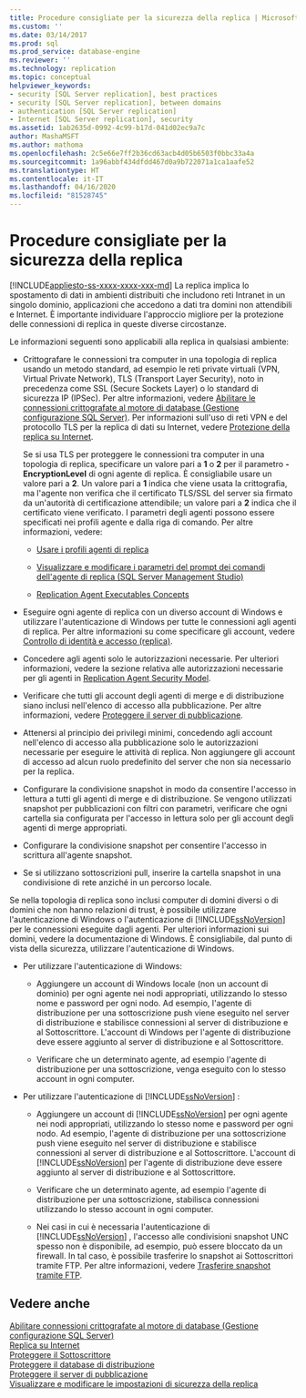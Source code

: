 ```yaml
---
title: Procedure consigliate per la sicurezza della replica | Microsoft Docs
ms.custom: ''
ms.date: 03/14/2017
ms.prod: sql
ms.prod_service: database-engine
ms.reviewer: ''
ms.technology: replication
ms.topic: conceptual
helpviewer_keywords:
- security [SQL Server replication], best practices
- security [SQL Server replication], between domains
- authentication [SQL Server replication]
- Internet [SQL Server replication], security
ms.assetid: 1ab2635d-0992-4c99-b17d-041d02ec9a7c
author: MashaMSFT
ms.author: mathoma
ms.openlocfilehash: 2c5e66e7ff2b36cd63acb4d05b6503f0bbc33a4a
ms.sourcegitcommit: 1a96abbf434dfdd467d0a9b722071a1ca1aafe52
ms.translationtype: HT
ms.contentlocale: it-IT
ms.lasthandoff: 04/16/2020
ms.locfileid: "81528745"
---
```

# <a name="replication-security-best-practices"></a>Procedure consigliate per la sicurezza della replica
[!INCLUDE[appliesto-ss-xxxx-xxxx-xxx-md](../../../includes/appliesto-ss-xxxx-xxxx-xxx-md.md)]
  La replica implica lo spostamento di dati in ambienti distribuiti che includono reti Intranet in un singolo dominio, applicazioni che accedono a dati tra domini non attendibili e Internet. È importante individuare l'approccio migliore per la protezione delle connessioni di replica in queste diverse circostanze.  
  
 Le informazioni seguenti sono applicabili alla replica in qualsiasi ambiente:  
  
-   Crittografare le connessioni tra computer in una topologia di replica usando un metodo standard, ad esempio le reti private virtuali (VPN, Virtual Private Network), TLS (Transport Layer Security), noto in precedenza come SSL (Secure Sockets Layer) o lo standard di sicurezza IP (IPSec). Per altre informazioni, vedere [Abilitare le connessioni crittografate al motore di database &#40;Gestione configurazione SQL Server&#41;](../../../database-engine/configure-windows/enable-encrypted-connections-to-the-database-engine.md). Per informazioni sull'uso di reti VPN e del protocollo TLS per la replica di dati su Internet, vedere [Protezione della replica su Internet](../../../relational-databases/replication/security/securing-replication-over-the-internet.md).  
  
     Se si usa TLS per proteggere le connessioni tra computer in una topologia di replica, specificare un valore pari a **1** o **2** per il parametro **-EncryptionLevel** di ogni agente di replica. È consigliabile usare un valore pari a **2**. Un valore pari a **1** indica che viene usata la crittografia, ma l'agente non verifica che il certificato TLS/SSL del server sia firmato da un'autorità di certificazione attendibile; un valore pari a **2** indica che il certificato viene verificato. I parametri degli agenti possono essere specificati nei profili agente e dalla riga di comando. Per altre informazioni, vedere:  
  
    -   [Usare i profili agenti di replica](../../../relational-databases/replication/agents/work-with-replication-agent-profiles.md)  
  
    -   [Visualizzare e modificare i parametri del prompt dei comandi dell'agente di replica &#40;SQL Server Management Studio&#41;](../../../relational-databases/replication/agents/view-and-modify-replication-agent-command-prompt-parameters.md)  
  
    -   [Replication Agent Executables Concepts](../../../relational-databases/replication/concepts/replication-agent-executables-concepts.md)  
  
-   Eseguire ogni agente di replica con un diverso account di Windows e utilizzare l'autenticazione di Windows per tutte le connessioni agli agenti di replica. Per altre informazioni su come specificare gli account, vedere [Controllo di identità e accesso (replica)](../../../relational-databases/replication/security/identity-and-access-control-replication.md).  
  
-   Concedere agli agenti solo le autorizzazioni necessarie. Per ulteriori informazioni, vedere la sezione relativa alle autorizzazioni necessarie per gli agenti in [Replication Agent Security Model](../../../relational-databases/replication/security/replication-agent-security-model.md).  
  
-   Verificare che tutti gli account degli agenti di merge e di distribuzione siano inclusi nell'elenco di accesso alla pubblicazione. Per altre informazioni, vedere [Proteggere il server di pubblicazione](../../../relational-databases/replication/security/secure-the-publisher.md).  
  
-   Attenersi al principio dei privilegi minimi, concedendo agli account nell'elenco di accesso alla pubblicazione solo le autorizzazioni necessarie per eseguire le attività di replica. Non aggiungere gli account di accesso ad alcun ruolo predefinito del server che non sia necessario per la replica.  
  
-   Configurare la condivisione snapshot in modo da consentire l'accesso in lettura a tutti gli agenti di merge e di distribuzione. Se vengono utilizzati snapshot per pubblicazioni con filtri con parametri, verificare che ogni cartella sia configurata per l'accesso in lettura solo per gli account degli agenti di merge appropriati.  
  
-   Configurare la condivisione snapshot per consentire l'accesso in scrittura all'agente snapshot.  
  
-   Se si utilizzano sottoscrizioni pull, inserire la cartella snapshot in una condivisione di rete anziché in un percorso locale.  
  
 Se nella topologia di replica sono inclusi computer di domini diversi o di domini che non hanno relazioni di trust, è possibile utilizzare l'autenticazione di Windows o l'autenticazione di [!INCLUDE[ssNoVersion](../../../includes/ssnoversion-md.md)] per le connessioni eseguite dagli agenti. Per ulteriori informazioni sui domini, vedere la documentazione di Windows. È consigliabile, dal punto di vista della sicurezza, utilizzare l'autenticazione di Windows.  
  
-   Per utilizzare l'autenticazione di Windows:  
  
    -   Aggiungere un account di Windows locale (non un account di dominio) per ogni agente nei nodi appropriati, utilizzando lo stesso nome e password per ogni nodo. Ad esempio, l'agente di distribuzione per una sottoscrizione push viene eseguito nel server di distribuzione e stabilisce connessioni al server di distribuzione e al Sottoscrittore. L'account di Windows per l'agente di distribuzione deve essere aggiunto al server di distribuzione e al Sottoscrittore.  
  
    -   Verificare che un determinato agente, ad esempio l'agente di distribuzione per una sottoscrizione, venga eseguito con lo stesso account in ogni computer.  
  
-   Per utilizzare l'autenticazione di [!INCLUDE[ssNoVersion](../../../includes/ssnoversion-md.md)] :  
  
    -   Aggiungere un account di [!INCLUDE[ssNoVersion](../../../includes/ssnoversion-md.md)] per ogni agente nei nodi appropriati, utilizzando lo stesso nome e password per ogni nodo. Ad esempio, l'agente di distribuzione per una sottoscrizione push viene eseguito nel server di distribuzione e stabilisce connessioni al server di distribuzione e al Sottoscrittore. L'account di [!INCLUDE[ssNoVersion](../../../includes/ssnoversion-md.md)] per l'agente di distribuzione deve essere aggiunto al server di distribuzione e al Sottoscrittore.  
  
    -   Verificare che un determinato agente, ad esempio l'agente di distribuzione per una sottoscrizione, stabilisca connessioni utilizzando lo stesso account in ogni computer.  
  
    -   Nei casi in cui è necessaria l'autenticazione di [!INCLUDE[ssNoVersion](../../../includes/ssnoversion-md.md)] , l'accesso alle condivisioni snapshot UNC spesso non è disponibile, ad esempio, può essere bloccato da un firewall. In tal caso, è possibile trasferire lo snapshot ai Sottoscrittori tramite FTP. Per altre informazioni, vedere [Trasferire snapshot tramite FTP](../../../relational-databases/replication//publish/deliver-a-snapshot-through-ftp.md).  
  
## <a name="see-also"></a>Vedere anche  
 [Abilitare connessioni crittografate al motore di database &#40;Gestione configurazione SQL Server&#41;](../../../database-engine/configure-windows/enable-encrypted-connections-to-the-database-engine.md)   
 [Replica su Internet](../../../relational-databases/replication/replication-over-the-internet.md)   
 [Proteggere il Sottoscrittore](../../../relational-databases/replication/security/secure-the-subscriber.md)   
 [Proteggere il database di distribuzione](../../../relational-databases/replication/security/secure-the-distributor.md)   
 [Proteggere il server di pubblicazione](../../../relational-databases/replication/security/secure-the-publisher.md)   
 [Visualizzare e modificare le impostazioni di sicurezza della replica](../../../relational-databases/replication/security/view-and-modify-replication-security-settings.md)  
  
  
